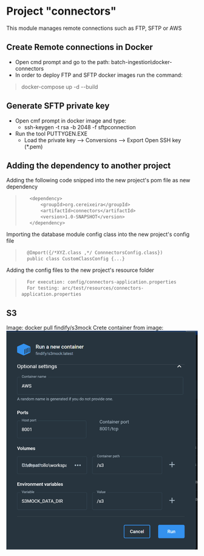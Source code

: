 # Project "connectors"

This module manages remote connections such as FTP, SFTP or AWS

## Create Remote connections in Docker
* Open cmd prompt and go to the path: batch-ingestion\docker-connectors
* In order to deploy FTP and SFTP docker images run the command:
> docker-compose up -d --build

## Generate SFTP private key
* Open cmf prompt in docker image and type:
  * ssh-keygen -t rsa -b 2048 -f sftpconnection
* Run the tool PUTTYGEN.EXE 
  * Load the private key --> Conversions --> Export Open SSH key (*.pem)

## Adding the dependency to another project
Adding the following code snipped into the new project's pom file as new dependency
>        <dependency>
>            <groupId>org.cereixeira</groupId>
>            <artifactId>connectors</artifactId>
>            <version>1.0-SNAPSHOT</version>
>        </dependency>

Importing the database module config class into the new project's config file
>       @Import({/*XYZ.class ,*/ ConnnectorsConfig.class})
>       public class CustomClassConfig {...}

Adding the config files to the new project's resource folder
>       For execution: config/connectors-application.properties
>       For testing: arc/test/resources/connectors-application.properties

## S3
Image: docker pull findify/s3mock
Crete container from image:
![](.\docker-aws.png)
